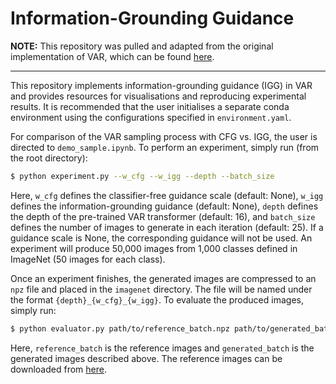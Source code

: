 # Information-Grounding Guidance

**NOTE:** This repository was pulled and adapted from the original implementation of VAR, which can be found [here](https://github.com/FoundationVision/VAR/tree/main).

---

This repository implements information-grounding guidance (IGG) in VAR and provides resources for visualisations and reproducing experimental results. It is recommended that the user initialises a separate conda environment using the configurations specified in `environment.yaml`.

For comparison of the VAR sampling process with CFG vs. IGG, the user is directed to `demo_sample.ipynb`. To perform an experiment, simply run (from the root directory):
```bash
$ python experiment.py --w_cfg --w_igg --depth --batch_size
```
Here, `w_cfg` defines the classifier-free guidance scale (default: None), `w_igg` defines the information-grounding guidance (default: None), `depth` defines the depth of the pre-trained VAR transformer (default: 16), and `batch_size` defines the number of images to generate in each iteration (default: 25). If a guidance scale is None, the corresponding guidance will not be used. An experiment will produce 50,000 images from 1,000 classes defined in ImageNet (50 images for each class).

Once an experiment finishes, the generated images are compressed to an `npz` file and placed in the `imagenet` directory. The file will be named under the format `{depth}_{w_cfg}_{w_igg}`. To evaluate the produced images, simply run:
```bash
$ python evaluator.py path/to/reference_batch.npz path/to/generated_batch.npz
```
Here, `reference_batch` is the reference images and `generated_batch` is the generated images described above. The reference images can be downloaded from [here](https://github.com/openai/guided-diffusion/tree/main/evaluations).
